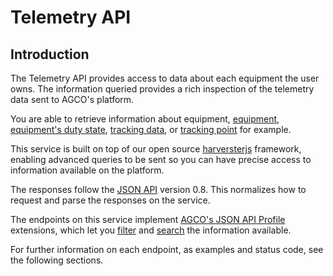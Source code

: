 # Telemetry API

## Introduction

The Telemetry API provides access to data about each equipment the user owns.
The information queried provides a rich inspection of the telemetry data sent
to AGCO's platform.

You are able to retrieve information about equipment,
[equipment](#get-equipment20), [equipment's duty state](#get-duties), [tracking
data](#get-trackingdata), or [tracking point](#get-trackingpoints) for example.

This service is built on top of our open source
[harversterjs](https://github.com/agco/harvesterjs) framework, enabling
advanced queries to be sent so you can have precise access to information
available on the platform.

The responses follow the [JSON API](http://jsonapi.org/) version 0.8.
This normalizes how to request and parse the responses on the service.

The endpoints on this service implement [AGCO's JSON API
Profile](https://github.com/agco/agco-json-api-profiles) extensions, which let
you
[filter](https://github.com/agco/agco-json-api-profiles/blob/master/public/filtering-profile.md)
and
[search](https://github.com/agco/agco-json-api-profiles/blob/master/public/search-profile.md)
the information available.

For further information on each endpoint, as examples and status code, see the following sections.
